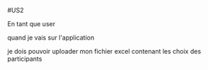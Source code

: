 #US2

En tant que user

quand je vais sur l'application

je dois pouvoir uploader mon fichier excel contenant les choix des participants

